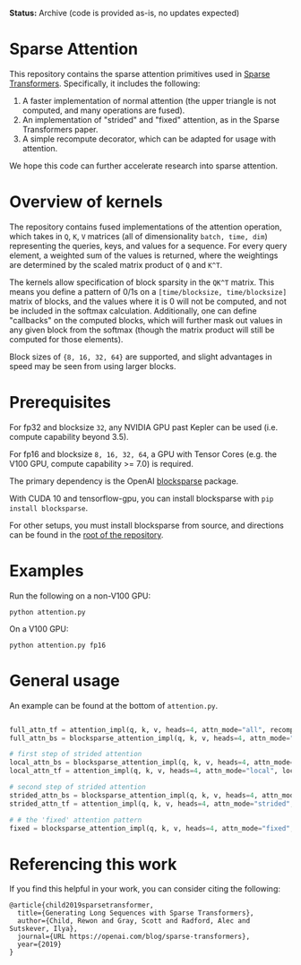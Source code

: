 **Status:** Archive (code is provided as-is, no updates expected)

# Sparse Attention

This repository contains the sparse attention primitives used in [Sparse Transformers](https://openai.com/blog/sparse-transformer). Specifically, it includes the following:

1) A faster implementation of normal attention (the upper triangle is not computed, and many operations are fused).
2) An implementation of "strided" and "fixed" attention, as in the Sparse Transformers paper.
3) A simple recompute decorator, which can be adapted for usage with attention.

We hope this code can further accelerate research into sparse attention.

# Overview of kernels
The repository contains fused implementations of the attention operation, which takes in `Q`, `K`, `V` matrices (all of dimensionality `batch, time, dim`) representing the queries, keys, and values for a sequence. For every query element, a weighted sum of the values is returned, where the weightings are determined by the scaled matrix product of `Q` and `K^T`.

The kernels allow specification of block sparsity in the `QK^T` matrix. This means you define a pattern of 0/1s on a `[time/blocksize, time/blocksize]` matrix of blocks, and the values where it is 0 will not be computed, and not be included in the softmax calculation. Additionally, one can define "callbacks" on the computed blocks, which will further mask out values in any given block from the softmax (though the matrix product will still be computed for those elements). 

Block sizes of `{8, 16, 32, 64}` are supported, and slight advantages in speed may be seen from using larger blocks.

# Prerequisites
For fp32 and blocksize `32`, any NVIDIA GPU past Kepler can be used (i.e. compute capability beyond 3.5).

For fp16 and blocksize `8, 16, 32, 64`, a GPU with Tensor Cores (e.g. the V100 GPU, compute capability >= 7.0) is required.

The primary dependency is the OpenAI [blocksparse](https://github.com/openai/blocksparse/) package.

With CUDA 10 and tensorflow-gpu, you can install blocksparse with `pip install blocksparse`.

For other setups, you must install blocksparse from source, and directions can be found in the [root of the repository](https://github.com/openai/blocksparse/).

# Examples

Run the following on a non-V100 GPU:
```
python attention.py
```

On a V100 GPU:
```
python attention.py fp16
```

# General usage
An example can be found at the bottom of `attention.py`.

```python

full_attn_tf = attention_impl(q, k, v, heads=4, attn_mode="all", recompute=True)
full_attn_bs = blocksparse_attention_impl(q, k, v, heads=4, attn_mode="all", recompute=True)

# first step of strided attention
local_attn_bs = blocksparse_attention_impl(q, k, v, heads=4, attn_mode="local", local_attn_ctx=32, recompute=True)
local_attn_tf = attention_impl(q, k, v, heads=4, attn_mode="local", local_attn_ctx=32, recompute=True)

# second step of strided attention
strided_attn_bs = blocksparse_attention_impl(q, k, v, heads=4, attn_mode="strided", local_attn_ctx=32, recompute=True)
strided_attn_tf = attention_impl(q, k, v, heads=4, attn_mode="strided", local_attn_ctx=32, recompute=True)

# # the 'fixed' attention pattern
fixed = blocksparse_attention_impl(q, k, v, heads=4, attn_mode="fixed", local_attn_ctx=128, num_verts=4, vertsize=1, recompute=True)

```

# Referencing this work

If you find this helpful in your work, you can consider citing the following:

```
@article{child2019sparsetransformer,
  title={Generating Long Sequences with Sparse Transformers},
  author={Child, Rewon and Gray, Scott and Radford, Alec and Sutskever, Ilya},
  journal={URL https://openai.com/blog/sparse-transformers},
  year={2019}
}
```

